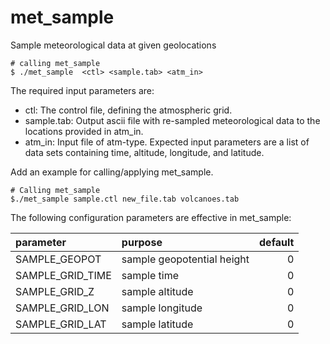 # met_sample

Sample meteorological data at given geolocations 

```
# calling met_sample
$ ./met_sample  <ctl> <sample.tab> <atm_in>
```
The required input parameters are:
* ctl: The control file, defining the atmospheric grid.
* sample.tab: Output ascii file with re-sampled meteorological data to the locations provided in atm_in.
* atm_in: Input file of atm-type. Expected input parameters are a list of data sets containing time, altitude, longitude, and latitude.

Add an example for  calling/applying met_sample.
```
# Calling met_sample
$./met_sample sample.ctl new_file.tab volcanoes.tab 
```
The following configuration parameters are effective in met_sample:

| parameter | purpose | default | 
|:-----------|:---------|---------:|
| SAMPLE_GEOPOT     | sample geopotential height | 0 |
| SAMPLE_GRID_TIME  | sample time      | 0 |
| SAMPLE_GRID_Z     | sample altitude  | 0 |
| SAMPLE_GRID_LON   | sample longitude | 0 |
| SAMPLE_GRID_LAT   | sample latitude  | 0 |
